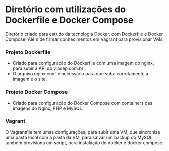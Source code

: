 # Diretório com utilizações do Dockerfile e Docker Compose
  Diretório criado para estudo da tecnologia Docker, com Dockerfile e Docker Compose; Além de firmar conhecimentos em Vagrant para provisionar VMs.
### Projeto Dockerfile
  - Criado para configuração do Dockerfile com uma imagem do nginx, para subir a API do viacep.com.br .
  - O arquivo nginx.conf é necessário para que suba corretamente a imagem e o site.
### Projeto Docker Compose
  - Criado para configuração do Docker Compose com containers das imagens do Nginx, PHP e MySQL.
### Vagrant
O Vagrantfile tem umas configurações, para subir uma VM, que sincronize uma pasta local com a pasta da VM, para salvar um backup do MySQL, também provisiona um script, para instalação do docker e docker compose.
